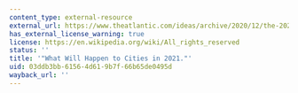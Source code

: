```yaml
---
content_type: external-resource
external_url: https://www.theatlantic.com/ideas/archive/2020/12/the-2021-post-pandemic-prediction-palooza/617332/
has_external_license_warning: true
license: https://en.wikipedia.org/wiki/All_rights_reserved
status: ''
title: '"What Will Happen to Cities in 2021."'
uid: 03ddb3bb-6156-4d61-9b7f-66b65de0495d
wayback_url: ''
---
```

